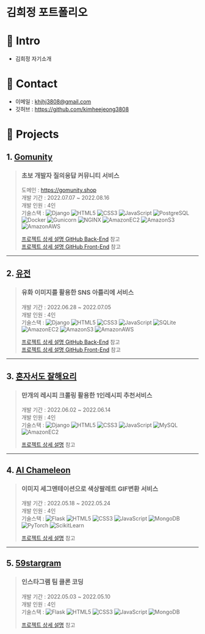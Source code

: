 # 김희정 포트폴리오


# :pushpin: Intro
- 김희정 자기소개


# :email: Contact
- 이메일 : khjhj3808@gmail.com
- 깃허브 : https://github.com/kimheejeong3808


# :beginner: Projects
## 1. [Gomunity](https://github.com/kimheejeong3808/gomunity)
> ### 초보 개발자 질의응답 커뮤니티 서비스<br/>
>도메인 : https://gomunity.shop<br/>
>개발 기간 : 2022.07.07 ~ 2022.08.16<br/>
>개발 인원 : 4인<br/>
>기술스택 : 
>![Django](https://img.shields.io/badge/Django-092E20?style=social&logo=Django)
>![HTML5](https://img.shields.io/badge/HTML5-E34F26?style=social&logo=HTML5)
>![CSS3](https://img.shields.io/badge/CSS3-1572B6?style=social&logo=CSS3)
>![JavaScript](https://img.shields.io/badge/JavaScript-F7DF1E?style=social&logo=JavaScript)
>![PostgreSQL](https://img.shields.io/badge/PostgreSQL-4169E1?style=social&logo=PostgreSQL)<br/>
>![Docker](https://img.shields.io/badge/Docker-2496ED?style=social&logo=Docker)
>![Gunicorn](https://img.shields.io/badge/Gunicorn-499848?style=social&logo=Gunicorn)
>![NGINX](https://img.shields.io/badge/NGINX-009639?style=social&logo=NGINX)
>![AmazonEC2](https://img.shields.io/badge/AmazonEC2-FF9900?style=social&logo=AmazonEC2)
>![AmazonS3](https://img.shields.io/badge/AmazonS3-569A31?style=social&logo=AmazonS3)
>![AmazonAWS](https://img.shields.io/badge/AmazonAWS-232F3E?style=social&logo=AmazonAWS)
>
>[프로젝트 상세 설명 GitHub Back-End](https://github.com/kimheejeong3808/gomunity) 참고<br/>
>[프로젝트 상세 설명 GitHub Front-End](https://github.com/kimheejeong3808/gomunity_fe) 참고

---

## 2. [유전](https://github.com/kimheejeong3808/yujeon_be)
> ### 유화 이미지를 활용한 SNS 아틀리에 서비스<br/>
>개발 기간 : 2022.06.28 ~ 2022.07.05<br/>
>개발 인원 : 4인<br/>
>기술스택 : 
>![Django](https://img.shields.io/badge/Django-092E20?style=social&logo=Django)
>![HTML5](https://img.shields.io/badge/HTML5-E34F26?style=social&logo=HTML5)
>![CSS3](https://img.shields.io/badge/CSS3-1572B6?style=social&logo=CSS3)
>![JavaScript](https://img.shields.io/badge/JavaScript-F7DF1E?style=social&logo=JavaScript)
>![SQLite](https://img.shields.io/badge/SQLite-003B57?style=social&logo=SQLite)<br/>
>![AmazonEC2](https://img.shields.io/badge/AmazonEC2-FF9900?style=social&logo=AmazonEC2)
>![AmazonS3](https://img.shields.io/badge/AmazonS3-569A31?style=social&logo=AmazonS3)
>![AmazonAWS](https://img.shields.io/badge/AmazonAWS-232F3E?style=social&logo=AmazonAWS)<br/>
>
>[프로젝트 상세 설명 GitHub Back-End](https://github.com/kimheejeong3808/yujeon_be) 참고<br/>
>[프로젝트 상세 설명 GitHub Front-End](https://github.com/kimheejeong3808/yujeon_fe) 참고

---

## 3. [혼자서도 잘해요리](https://github.com/kimheejeong3808/cook_alone)
> ### 만개의 레시피 크롤링 활용한 1인레시피 추천서비스<br/>
>개발 기간 : 2022.06.02 ~ 2022.06.14<br/>
>개발 인원 : 4인<br/>
>기술스택 : 
>![Django](https://img.shields.io/badge/Django-092E20?style=social&logo=Django)
>![HTML5](https://img.shields.io/badge/HTML5-E34F26?style=social&logo=HTML5)
>![CSS3](https://img.shields.io/badge/CSS3-1572B6?style=social&logo=CSS3)
>![JavaScript](https://img.shields.io/badge/JavaScript-F7DF1E?style=social&logo=JavaScript)
>![MySQL](https://img.shields.io/badge/MySQL-4479A1?style=social&logo=MySQL)
>![AmazonEC2](https://img.shields.io/badge/AmazonEC2-FF9900?style=social&logo=AmazonEC2)<br/>
>
>[프로젝트 상세 설명](https://github.com/kimheejeong3808/cook_alone) 참고

---

## 4. [AI Chameleon](https://github.com/kimheejeong3808/ai_chameleon)
> ### 이미지 세그멘테이션으로 색상팔레트 GIF변환 서비스<br/>
>개발 기간 : 2022.05.18 ~ 2022.05.24<br/>
>개발 인원 : 4인<br/>
>기술스택 : 
>![Flask](https://img.shields.io/badge/Flask-000000?style=social&logo=Flask)
>![HTML5](https://img.shields.io/badge/HTML5-E34F26?style=social&logo=HTML5)
>![CSS3](https://img.shields.io/badge/CSS3-1572B6?style=social&logo=CSS3)
>![JavaScript](https://img.shields.io/badge/JavaScript-F7DF1E?style=social&logo=JavaScript)
>![MongoDB](https://img.shields.io/badge/MongoDB-47A248?style=social&logo=MongoDB)<br/>
>![PyTorch](https://img.shields.io/badge/PyTorch-EE4C2C?style=social&logo=PyTorch)
>![ScikitLearn](https://img.shields.io/badge/ScikitLearn-F7931E?style=social&logo=ScikitLearn)<br/>
>
>[프로젝트 상세 설명](https://github.com/kimheejeong3808/ai_chameleon) 참고

---

## 5. [59stargram](https://github.com/kimheejeong3808/59stargram)
> ### 인스타그램 팀 클론 코딩<br>
>개발 기간 : 2022.05.03 ~ 2022.05.10<br/>
>개발 인원 : 4인<br/>
>기술스택 : 
>![Flask](https://img.shields.io/badge/Flask-000000?style=social&logo=Flask)
>![HTML5](https://img.shields.io/badge/HTML5-E34F26?style=social&logo=HTML5)
>![CSS3](https://img.shields.io/badge/CSS3-1572B6?style=social&logo=CSS3)
>![JavaScript](https://img.shields.io/badge/JavaScript-F7DF1E?style=social&logo=JavaScript)
>![MongoDB](https://img.shields.io/badge/MongoDB-47A248?style=social&logo=MongoDB)<br/>
>
>[프로젝트 상세 설명](https://github.com/kimheejeong3808/59stargram) 참고
